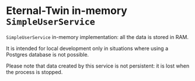 # Eternal-Twin in-memory `SimpleUserService`

`SimpleUserService` in-memory implementation: all the data is stored in RAM.

It is intended for local development only in situations where using a Postgres database is not possible.

Please note that data created by this service is not persistent: it is lost when the process is stopped.
